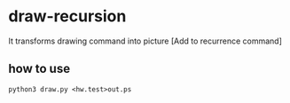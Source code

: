 # draw-recursion
It transforms drawing command into picture
[Add to recurrence command]
## how to use
```
python3 draw.py <hw.test>out.ps
```
